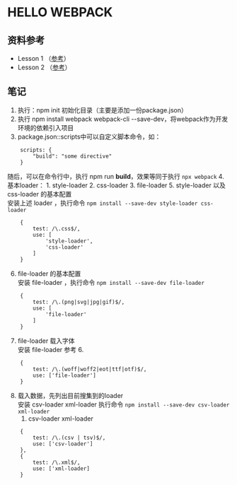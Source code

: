 # HELLO WEBPACK

## 资料参考
+ Lesson 1 （[参考](https://webpack.js.org/guides/getting-started)）
+ Lesson 2 （[参考](https://webpack.js.org/guides/asset-management)）

## 笔记
1. 执行：npm init 初始化目录（主要是添加一份package.json）
2. 执行 npm install webpack webpack-cli --save-dev，将webpack作为开发环境的依赖引入项目
3. package.json::scripts中可以自定义脚本命令，如：
```
    scripts: {
        "build": "some directive"
    }
```
随后，可以在命令行中，执行 npm run **build**，效果等同于执行 `npx webpack`
4. 基本loader：
    1. style-loader
    2. css-loader
    3. file-loader
5. style-loader 以及 css-loader 的基本配置 \
安装上述 loader ，执行命令 `npm install --save-dev style-loader css-loader`
```
    {
        test: /\.css$/,
        use: [
            'style-loader',
            'css-loader'
        ]
    }
```
6. file-loader 的基本配置 \
安装 file-loader ，执行命令 `npm install --save-dev file-loader`
```
    {
        test: /\.(png|svg|jpg|gif)$/,
        use: [
            'file-loader'
        ]
    }
```
7. file-loader 载入字体 \
安装 file-loader 参考 6.
```
    {
        test: /\.(woff|woff2|eot|ttf|otf)$/,
        use: ['file-loader']
    }
```
8. 载入数据，先列出目前搜集到的loader \
安装 csv-loader xml-loader 执行命令 `npm install --save-dev csv-loader xml-loader`
    1. csv-loader xml-loader
```
    {
        test: /\.(csv | tsv)$/,
        use: ['csv-loader']
    },
    {
        test: /\.xml$/,
        use: ['xml-loader]
    }
```